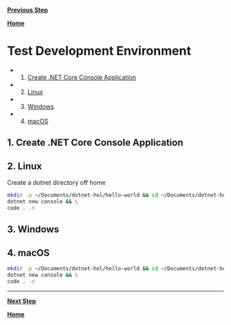 [**Previous Step**](install-dotnet-core-desktop.md)

[**Home**](../README.md)


# Test Development Environment

<!-- vscode-markdown-toc -->
* 1. [Create .NET Core Console Application](#Create.NETCoreConsoleApplication)
* 2. [Linux](#Linux)
* 3. [Windows](#Windows)
* 4. [macOS](#macOS)

<!-- vscode-markdown-toc-config
	numbering=true
	autoSave=true
	/vscode-markdown-toc-config -->
<!-- /vscode-markdown-toc -->

##  1. <a name='Create.NETCoreConsoleApplication'></a>Create .NET Core Console Application

##  2. <a name='Linux'></a>Linux

Create a dotnet directory off home

```bash
mkdir -p ~/Documents/dotnet-hol/hello-world && cd ~/Documents/dotnet-hol/hello-world && \
dotnet new console && \
code . -n
```

##  3. <a name='Windows'></a>Windows



##  4. <a name='macOS'></a>macOS



```bash
mkdir -p ~/Documents/dotnet-hol/hello-world && cd ~/Documents/dotnet-hol/hello-world && \
dotnet new console && \
code . -n
```

***

[**Next Step**](lab2-setup-iot-hub.md)

[**Home**](../README.md)